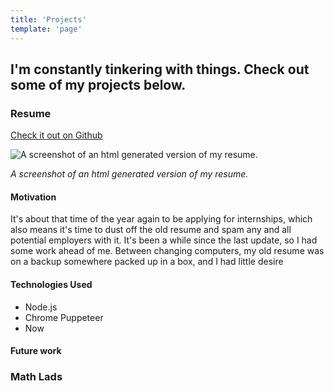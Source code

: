 ```yaml
---
title: 'Projects'
template: 'page'
---
```


## I'm constantly tinkering with things. Check out some of my projects below.

### Resume

[Check it out on Github](https://github.com/harpe116/resume 'Resume Github repository')

![A screenshot of an html generated version of my resume.](/media/resume.png)

_A screenshot of an html generated version of my resume._

#### Motivation

It's about that time of the year again to be applying for internships, which also means it's time to dust off the old resume and spam any and all potential employers with it. It's been a while since the last update, so I had some work ahead of me. Between changing computers, my old resume was on a backup somewhere packed up in a box, and I had little desire

#### Technologies Used

- Node.js
- Chrome Puppeteer
- Now

#### Future work

### Math Lads

